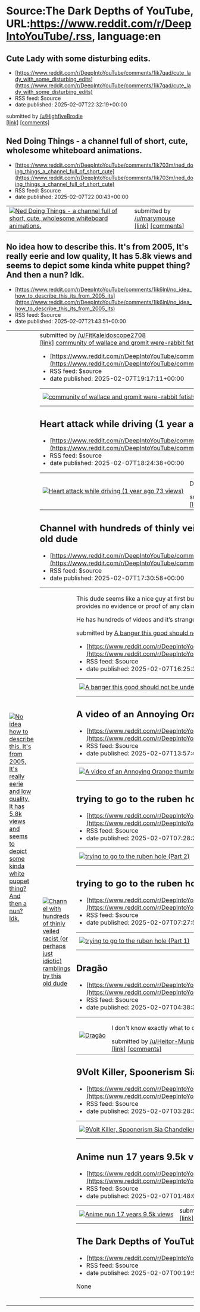 # Source:The Dark Depths of YouTube, URL:https://www.reddit.com/r/DeepIntoYouTube/.rss, language:en

## Cute Lady with some disturbing edits.
 - [https://www.reddit.com/r/DeepIntoYouTube/comments/1ik7qad/cute_lady_with_some_disturbing_edits](https://www.reddit.com/r/DeepIntoYouTube/comments/1ik7qad/cute_lady_with_some_disturbing_edits)
 - RSS feed: $source
 - date published: 2025-02-07T22:32:19+00:00

&#32; submitted by &#32; <a href="https://www.reddit.com/user/HighfiveBrodie"> /u/HighfiveBrodie </a> <br/> <span><a href="https://youtube.com/shorts/Q8o5J3LhbEk?si=Szshz6zSY-X6kAW5">[link]</a></span> &#32; <span><a href="https://www.reddit.com/r/DeepIntoYouTube/comments/1ik7qad/cute_lady_with_some_disturbing_edits/">[comments]</a></span>

## Ned Doing Things - a channel full of short, cute, wholesome whiteboard animations.
 - [https://www.reddit.com/r/DeepIntoYouTube/comments/1ik703m/ned_doing_things_a_channel_full_of_short_cute](https://www.reddit.com/r/DeepIntoYouTube/comments/1ik703m/ned_doing_things_a_channel_full_of_short_cute)
 - RSS feed: $source
 - date published: 2025-02-07T22:00:43+00:00

<table> <tr><td> <a href="https://www.reddit.com/r/DeepIntoYouTube/comments/1ik703m/ned_doing_things_a_channel_full_of_short_cute/"> <img src="https://external-preview.redd.it/AuwZx6l7x7K6qgCc9wAQyg6YvsbC34SLlJ56mfCsD9w.jpg?width=320&amp;crop=smart&amp;auto=webp&amp;s=52c2099026b48a4c2cd9bbbf8d67c0f96bc104c9" alt="Ned Doing Things - a channel full of short, cute, wholesome whiteboard animations." title="Ned Doing Things - a channel full of short, cute, wholesome whiteboard animations." /> </a> </td><td> &#32; submitted by &#32; <a href="https://www.reddit.com/user/marymouse"> /u/marymouse </a> <br/> <span><a href="https://www.youtube.com/watch?v=iKKYqHrXCUc">[link]</a></span> &#32; <span><a href="https://www.reddit.com/r/DeepIntoYouTube/comments/1ik703m/ned_doing_things_a_channel_full_of_short_cute/">[comments]</a></span> </td></tr></table>

## No idea how to describe this. It's from 2005, It's really eerie and low quality, It has 5.8k views and seems to depict some kinda white puppet thing? And then a nun? Idk.
 - [https://www.reddit.com/r/DeepIntoYouTube/comments/1ik6lnl/no_idea_how_to_describe_this_its_from_2005_its](https://www.reddit.com/r/DeepIntoYouTube/comments/1ik6lnl/no_idea_how_to_describe_this_its_from_2005_its)
 - RSS feed: $source
 - date published: 2025-02-07T21:43:51+00:00

<table> <tr><td> <a href="https://www.reddit.com/r/DeepIntoYouTube/comments/1ik6lnl/no_idea_how_to_describe_this_its_from_2005_its/"> <img src="https://external-preview.redd.it/wU8Q7rNY3HHwCg23ZES_2mXx7_NQ0fKs1Qm8YcEs7kw.jpg?width=320&amp;crop=smart&amp;auto=webp&amp;s=db7ec0c37da40be1a2e3abce91a8a4f4efa78ee8" alt="No idea how to describe this. It's from 2005, It's really eerie and low quality, It has 5.8k views and seems to depict some kinda white puppet thing? And then a nun? Idk." title="No idea how to describe this. It's from 2005, It's really eerie and low quality, It has 5.8k views and seems to depict some kinda white puppet thing? And then a nun? Idk." /> </a> </td><td> &#32; submitted by &#32; <a href="https://www.reddit.com/user/FitKaleidoscope2708"> /u/FitKaleidoscope2708 </a> <br/> <span><a href="https://www.youtube.com/watch?v=tEJKza7RSAE">[link]</a></span> &#32; <span><a href="https://www.reddit.com/r/DeepIntoYouTube/comments/1ik6lnl/no_idea_how_to_describe_this_its_from

## community of wallace and gromit were-rabbit fetishists on youtube
 - [https://www.reddit.com/r/DeepIntoYouTube/comments/1ik34l4/community_of_wallace_and_gromit_wererabbit](https://www.reddit.com/r/DeepIntoYouTube/comments/1ik34l4/community_of_wallace_and_gromit_wererabbit)
 - RSS feed: $source
 - date published: 2025-02-07T19:17:11+00:00

<table> <tr><td> <a href="https://www.reddit.com/r/DeepIntoYouTube/comments/1ik34l4/community_of_wallace_and_gromit_wererabbit/"> <img src="https://external-preview.redd.it/MFJTzE5OJUoymnJdDkeOh7jtxHvg81VDG2vcCjO2RM8.jpg?width=320&amp;crop=smart&amp;auto=webp&amp;s=3f0898425c73112916732bd2b5aa410f0bc09fcd" alt="community of wallace and gromit were-rabbit fetishists on youtube" title="community of wallace and gromit were-rabbit fetishists on youtube" /> </a> </td><td> &#32; submitted by &#32; <a href="https://www.reddit.com/user/dethmetleiskool"> /u/dethmetleiskool </a> <br/> <span><a href="https://m.youtube.com/watch?v=C-aoRZYDu9w">[link]</a></span> &#32; <span><a href="https://www.reddit.com/r/DeepIntoYouTube/comments/1ik34l4/community_of_wallace_and_gromit_wererabbit/">[comments]</a></span> </td></tr></table>

## Heart attack while driving (1 year ago 73 views)
 - [https://www.reddit.com/r/DeepIntoYouTube/comments/1ik1umv/heart_attack_while_driving_1_year_ago_73_views](https://www.reddit.com/r/DeepIntoYouTube/comments/1ik1umv/heart_attack_while_driving_1_year_ago_73_views)
 - RSS feed: $source
 - date published: 2025-02-07T18:24:38+00:00

<table> <tr><td> <a href="https://www.reddit.com/r/DeepIntoYouTube/comments/1ik1umv/heart_attack_while_driving_1_year_ago_73_views/"> <img src="https://external-preview.redd.it/eTrcGK8k8iXKtPNthNJ43x_7Q1pmSDMOR1CqXgAuSuo.jpg?width=320&amp;crop=smart&amp;auto=webp&amp;s=6a55e68790e5f90b8affb484bcc41ddba400287b" alt="Heart attack while driving (1 year ago 73 views)" title="Heart attack while driving (1 year ago 73 views)" /> </a> </td><td> <!-- SC_OFF --><div class="md"><p>Disturbing content warning? I&#39;ll add that tag just in case</p> </div><!-- SC_ON --> &#32; submitted by &#32; <a href="https://www.reddit.com/user/lisahanniganfan"> /u/lisahanniganfan </a> <br/> <span><a href="https://youtu.be/UuogQVJhc58?si=WibH2AsVdrxU_FDo">[link]</a></span> &#32; <span><a href="https://www.reddit.com/r/DeepIntoYouTube/comments/1ik1umv/heart_attack_while_driving_1_year_ago_73_views/">[comments]</a></span> </td></tr></table>

## Channel with hundreds of thinly veiled racist (or perhaps just idiotic) ramblings by this old dude
 - [https://www.reddit.com/r/DeepIntoYouTube/comments/1ik0j7g/channel_with_hundreds_of_thinly_veiled_racist_or](https://www.reddit.com/r/DeepIntoYouTube/comments/1ik0j7g/channel_with_hundreds_of_thinly_veiled_racist_or)
 - RSS feed: $source
 - date published: 2025-02-07T17:30:58+00:00

<table> <tr><td> <a href="https://www.reddit.com/r/DeepIntoYouTube/comments/1ik0j7g/channel_with_hundreds_of_thinly_veiled_racist_or/"> <img src="https://external-preview.redd.it/wBR-FNYTwN_ZcxYU1-GTXZCt8ZvWw4X4TlF98QWXrm4.jpg?width=320&amp;crop=smart&amp;auto=webp&amp;s=7e730b67b9ee84feaed2465993fa2c51faa3169e" alt="Channel with hundreds of thinly veiled racist (or perhaps just idiotic) ramblings by this old dude" title="Channel with hundreds of thinly veiled racist (or perhaps just idiotic) ramblings by this old dude" /> </a> </td><td> <!-- SC_OFF --><div class="md"><p>This dude seems like a nice guy at first but then his videos are just nonsensical ramblings about race and culture. He provides no evidence or proof of any claims he makes, he just speculates in a very (unintentionally) comedic way.</p> <p>He has hundreds of videos and it’s strangely high quality. Idk just a funny dude the algorithm blessed me with one day.</p> </div><!-- SC_ON --> &#32; submitted by &#32; <a href="h

## A banger this good should not be under 750 views
 - [https://www.reddit.com/r/DeepIntoYouTube/comments/1ijyxn0/a_banger_this_good_should_not_be_under_750_views](https://www.reddit.com/r/DeepIntoYouTube/comments/1ijyxn0/a_banger_this_good_should_not_be_under_750_views)
 - RSS feed: $source
 - date published: 2025-02-07T16:25:39+00:00

<table> <tr><td> <a href="https://www.reddit.com/r/DeepIntoYouTube/comments/1ijyxn0/a_banger_this_good_should_not_be_under_750_views/"> <img src="https://external-preview.redd.it/3vGp3kMkvrkCHfk864Y7pjCXo3-R6MWGcq4x2h9AnVc.jpg?width=320&amp;crop=smart&amp;auto=webp&amp;s=338b9213ec91530cd823c37a65d1f8dd15f68f33" alt="A banger this good should not be under 750 views" title="A banger this good should not be under 750 views" /> </a> </td><td> &#32; submitted by &#32; <a href="https://www.reddit.com/user/SexyBeefer"> /u/SexyBeefer </a> <br/> <span><a href="https://www.youtube.com/watch?v=gH6jdTPB7Wc&amp;list=LL&amp;index=61">[link]</a></span> &#32; <span><a href="https://www.reddit.com/r/DeepIntoYouTube/comments/1ijyxn0/a_banger_this_good_should_not_be_under_750_views/">[comments]</a></span> </td></tr></table>

## A video of an Annoying Orange thumbnail made in 2012 with One True Media
 - [https://www.reddit.com/r/DeepIntoYouTube/comments/1ijvk5s/a_video_of_an_annoying_orange_thumbnail_made_in](https://www.reddit.com/r/DeepIntoYouTube/comments/1ijvk5s/a_video_of_an_annoying_orange_thumbnail_made_in)
 - RSS feed: $source
 - date published: 2025-02-07T13:57:46+00:00

<table> <tr><td> <a href="https://www.reddit.com/r/DeepIntoYouTube/comments/1ijvk5s/a_video_of_an_annoying_orange_thumbnail_made_in/"> <img src="https://external-preview.redd.it/NJknidhZoMpf2u-4758f3tW0qvmjb5p_ix7mIQAgiDM.jpg?width=320&amp;crop=smart&amp;auto=webp&amp;s=e6f90ae9f5f177d3d8fd27482fa21788530b7ff7" alt="A video of an Annoying Orange thumbnail made in 2012 with One True Media" title="A video of an Annoying Orange thumbnail made in 2012 with One True Media" /> </a> </td><td> &#32; submitted by &#32; <a href="https://www.reddit.com/user/RubberBandMan6"> /u/RubberBandMan6 </a> <br/> <span><a href="https://www.youtube.com/watch?v=BUlluQ-cP1s">[link]</a></span> &#32; <span><a href="https://www.reddit.com/r/DeepIntoYouTube/comments/1ijvk5s/a_video_of_an_annoying_orange_thumbnail_made_in/">[comments]</a></span> </td></tr></table>

## trying to go to the ruben hole (Part 2)
 - [https://www.reddit.com/r/DeepIntoYouTube/comments/1ijpkpm/trying_to_go_to_the_ruben_hole_part_2](https://www.reddit.com/r/DeepIntoYouTube/comments/1ijpkpm/trying_to_go_to_the_ruben_hole_part_2)
 - RSS feed: $source
 - date published: 2025-02-07T07:28:28+00:00

<table> <tr><td> <a href="https://www.reddit.com/r/DeepIntoYouTube/comments/1ijpkpm/trying_to_go_to_the_ruben_hole_part_2/"> <img src="https://external-preview.redd.it/wKNCbQjDi-jrXXxXmCcgO8nV111XTFGnjgiuBl0uWFM.jpg?width=320&amp;crop=smart&amp;auto=webp&amp;s=85ebbca1e2c3b087694d246097265ac8c7c3c8b4" alt="trying to go to the ruben hole (Part 2)" title="trying to go to the ruben hole (Part 2)" /> </a> </td><td> &#32; submitted by &#32; <a href="https://www.reddit.com/user/Alert-Caregiver-4910"> /u/Alert-Caregiver-4910 </a> <br/> <span><a href="https://youtu.be/DGTGvSzJ02E?si=bSp82yrCGNepxWWv">[link]</a></span> &#32; <span><a href="https://www.reddit.com/r/DeepIntoYouTube/comments/1ijpkpm/trying_to_go_to_the_ruben_hole_part_2/">[comments]</a></span> </td></tr></table>

## trying to go to the ruben hole (Part 1)
 - [https://www.reddit.com/r/DeepIntoYouTube/comments/1ijpkgz/trying_to_go_to_the_ruben_hole_part_1](https://www.reddit.com/r/DeepIntoYouTube/comments/1ijpkgz/trying_to_go_to_the_ruben_hole_part_1)
 - RSS feed: $source
 - date published: 2025-02-07T07:27:59+00:00

<table> <tr><td> <a href="https://www.reddit.com/r/DeepIntoYouTube/comments/1ijpkgz/trying_to_go_to_the_ruben_hole_part_1/"> <img src="https://external-preview.redd.it/nwYnwOvah1I-7XJFcob23CKiJS_gKzypEIE4cWhvvTc.jpg?width=320&amp;crop=smart&amp;auto=webp&amp;s=3736572839ad81cbc10518ec1544960bcbe3d575" alt="trying to go to the ruben hole (Part 1)" title="trying to go to the ruben hole (Part 1)" /> </a> </td><td> &#32; submitted by &#32; <a href="https://www.reddit.com/user/Alert-Caregiver-4910"> /u/Alert-Caregiver-4910 </a> <br/> <span><a href="https://youtu.be/yNNJEEbKWog?si=72SMk8s7NW-0teuL">[link]</a></span> &#32; <span><a href="https://www.reddit.com/r/DeepIntoYouTube/comments/1ijpkgz/trying_to_go_to_the_ruben_hole_part_1/">[comments]</a></span> </td></tr></table>

## Dragão
 - [https://www.reddit.com/r/DeepIntoYouTube/comments/1ijmxe9/dragão](https://www.reddit.com/r/DeepIntoYouTube/comments/1ijmxe9/dragão)
 - RSS feed: $source
 - date published: 2025-02-07T04:38:31+00:00

<table> <tr><td> <a href="https://www.reddit.com/r/DeepIntoYouTube/comments/1ijmxe9/dragão/"> <img src="https://external-preview.redd.it/5fr5m0t_nucwR1Mp1MiOPuzJcvNeIKfWEcXUIqYhfUA.jpg?width=320&amp;crop=smart&amp;auto=webp&amp;s=5b5e506cc54dc120b393e3e3c2e42464844f9ce8" alt="Dragão" title="Dragão" /> </a> </td><td> <!-- SC_OFF --><div class="md"><p>I don&#39;t know exactly what to describe here. It looks like an ad for a cattle farm in Brazil or something</p> </div><!-- SC_ON --> &#32; submitted by &#32; <a href="https://www.reddit.com/user/Heitor-Muniz"> /u/Heitor-Muniz </a> <br/> <span><a href="https://youtu.be/jhTr-TUyNMs?si=2Q9UDEHJa45lLPXl">[link]</a></span> &#32; <span><a href="https://www.reddit.com/r/DeepIntoYouTube/comments/1ijmxe9/dragão/">[comments]</a></span> </td></tr></table>

## 9Volt Killer, Spoonerism Sia Chandelier Cover (54 Views, Nov 9, 2017)
 - [https://www.reddit.com/r/DeepIntoYouTube/comments/1ijlny8/9volt_killer_spoonerism_sia_chandelier_cover_54](https://www.reddit.com/r/DeepIntoYouTube/comments/1ijlny8/9volt_killer_spoonerism_sia_chandelier_cover_54)
 - RSS feed: $source
 - date published: 2025-02-07T03:28:36+00:00

<table> <tr><td> <a href="https://www.reddit.com/r/DeepIntoYouTube/comments/1ijlny8/9volt_killer_spoonerism_sia_chandelier_cover_54/"> <img src="https://external-preview.redd.it/JBt0K3CEs51WXfrNhx9qS7sxmxhaI_HnhcyUGKAr2Ds.jpg?width=320&amp;crop=smart&amp;auto=webp&amp;s=f3811e15fab2047e14fa9501b92dfcf6f59aecd1" alt="9Volt Killer, Spoonerism Sia Chandelier Cover (54 Views, Nov 9, 2017)" title="9Volt Killer, Spoonerism Sia Chandelier Cover (54 Views, Nov 9, 2017)" /> </a> </td><td> &#32; submitted by &#32; <a href="https://www.reddit.com/user/redditredemption"> /u/redditredemption </a> <br/> <span><a href="https://www.youtube.com/watch?v=2uk_HkQHuuc">[link]</a></span> &#32; <span><a href="https://www.reddit.com/r/DeepIntoYouTube/comments/1ijlny8/9volt_killer_spoonerism_sia_chandelier_cover_54/">[comments]</a></span> </td></tr></table>

## Anime nun 17 years 9.5k views
 - [https://www.reddit.com/r/DeepIntoYouTube/comments/1ijjpoe/anime_nun_17_years_95k_views](https://www.reddit.com/r/DeepIntoYouTube/comments/1ijjpoe/anime_nun_17_years_95k_views)
 - RSS feed: $source
 - date published: 2025-02-07T01:48:01+00:00

<table> <tr><td> <a href="https://www.reddit.com/r/DeepIntoYouTube/comments/1ijjpoe/anime_nun_17_years_95k_views/"> <img src="https://external-preview.redd.it/gAAjtspCbrvVraXNEIrKEJFgI6vUc0qUMue8rBpXGEA.jpg?width=320&amp;crop=smart&amp;auto=webp&amp;s=12f699b7288f9d23112dc5499e0cc357cda7573f" alt="Anime nun 17 years 9.5k views" title="Anime nun 17 years 9.5k views" /> </a> </td><td> &#32; submitted by &#32; <a href="https://www.reddit.com/user/Off-DutyTacoTruck"> /u/Off-DutyTacoTruck </a> <br/> <span><a href="https://youtu.be/5p7rvNkq1FE?si=FnkgPTUzd0p9Y5XF">[link]</a></span> &#32; <span><a href="https://www.reddit.com/r/DeepIntoYouTube/comments/1ijjpoe/anime_nun_17_years_95k_views/">[comments]</a></span> </td></tr></table>

## The Dark Depths of YouTube
 - [https://www.reddit.com/r/DeepIntoYouTube/.rss](https://www.reddit.com/r/DeepIntoYouTube/.rss)
 - RSS feed: $source
 - date published: 2025-02-07T00:19:54.185056+00:00

None

